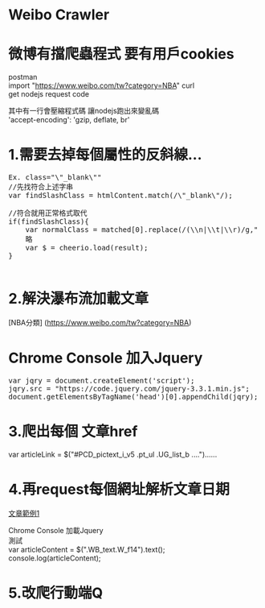 # Weibo Crawler

# 微博有擋爬蟲程式 要有用戶cookies

postman  
import "https://www.weibo.com/tw?category=NBA" curl  
get nodejs request code  

其中有一行會壓縮程式碼 讓nodejs跑出來變亂碼  
'accept-encoding': 'gzip, deflate, br'  

# 1.需要去掉每個屬性的反斜線...
<pre>
Ex. class="\"_blank\""  
//先找符合上述字串
var findSlashClass = htmlContent.match(/\"_blank\"/);

//符合就用正常格式取代
if(findSlashClass){
    var normalClass = matched[0].replace(/(\\n|\\t|\\r)/g," ").replace(/\\/g,"");
    略
    var $ = cheerio.load(result);
}

</pre>
# 2.解決瀑布流加載文章  
[NBA分類] (https://www.weibo.com/tw?category=NBA)  

# Chrome Console 加入Jquery
<pre>
var jqry = document.createElement('script');
jqry.src = "https://code.jquery.com/jquery-3.3.1.min.js";
document.getElementsByTagName('head')[0].appendChild(jqry);
</pre>

# 3.爬出每個 文章href
var articleLink = $("#PCD_pictext_i_v5 .pt_ul .UG_list_b ....")......  

# 4.再request每個網址解析文章日期
[文章範例1](https://www.weibo.com/1984373641/HtY05AKL2?ref=feedsdk&type=comment#_rnd1557838495869])  

Chrome Console 加載Jquery  
測試  
var articleContent = $(".WB_text.W_f14").text();  
console.log(articleContent);  

# 5.改爬行動端Q

